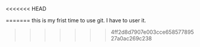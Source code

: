 <<<<<<< HEAD
<?php

	echo 'this is a master branch';

?>
=======
this is my frist time to use git.
I have to user it. 
>>>>>>> 4ff2d8d7907e003cce65857789527a0ac269c238
